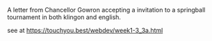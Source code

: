 A letter from Chancellor Gowron accepting a invitation to a springball tournament in both klingon and english.

see at https://touchyou.best/webdev/week1-3_3a.html
